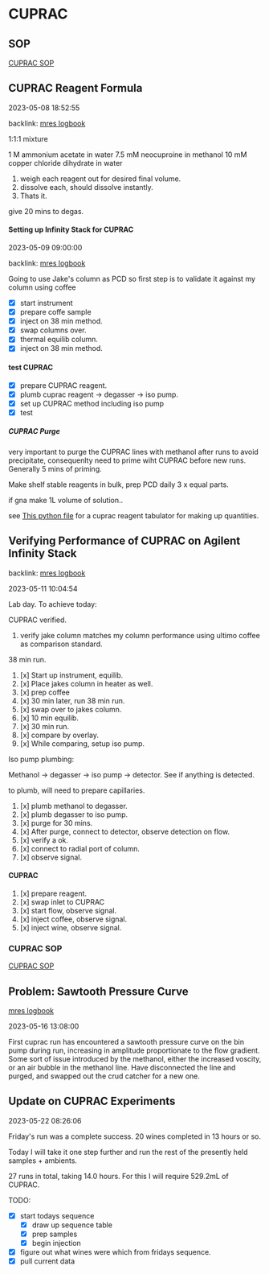 # CUPRAC

## SOP

[CUPRAC SOP](chemistry_sop_cuprac.md)

## CUPRAC Reagent Formula

2023-05-08 18:52:55

backlink: [mres logbook](./mres_logbook.md#cuprac-reagent-formula)

1:1:1 mixture

1 M ammonium acetate in water
7.5 mM neocuproine in methanol
10 mM copper chloride dihydrate in water

1. weigh each reagent out for desired final volume.
2. dissolve each, should dissolve instantly.
3. Thats it.

give 20 mins to degas.

#### Setting up Infinity Stack for CUPRAC

2023-05-09 09:00:00

backlink: [mres logbook](mres_logbook.md#setting-up-infinity-stack-for-cuprac)

Going to use Jake's column as PCD so first step is to validate it against my column using coffee

- [x] start instrument
- [x] prepare coffe sample
- [x] inject on 38 min method.
- [x] swap columns over.
- [x] thermal equilib column.
- [x] inject on 38 min method.

#### test CUPRAC

- [x] prepare CUPRAC reagent.
- [x] plumb cuprac reagent -> degasser -> iso pump.
- [x] set up CUPRAC method including iso pump
- [x] test

##### CUPRAC Purge

very important to purge the CUPRAC lines with methanol after runs to avoid precipitate, consequenlty need to prime wiht CUPRAC before new runs. Generally 5 mins of priming.

Make shelf stable reagents in bulk, prep PCD daily 3 x equal parts.

if gna make 1L volume of solution..

see [This python file](../reagent_calculator.py) for a cuprac reagent tabulator for making up quantities.

## Verifying Performance of CUPRAC on Agilent Infinity Stack

backlink: [mres logbook](mres_logbook.md#verifying-performance-of-cuprac-on-agilent-infinity-stack)

2023-05-11 10:04:54

Lab day. To achieve today:

CUPRAC verified.

1. verify jake column matches my column performance using ultimo coffee as comparison standard.

38 min run.

1. [x]  Start up instrument, equilib.
2. [x] Place jakes column in heater as well.
3. [x] prep coffee
4. [x] 30 min later, run 38 min run.
5. [x] swap over to jakes column.
6. [x] 10 min equilib.
7. [x] 30 min run.
8. [x] compare by overlay.
9. [x]  While comparing, setup iso pump.

Iso pump plumbing:

Methanol -> degasser -> iso pump -> detector. See if anything is detected.

to plumb, will need to prepare capillaries.

1. [x] plumb methanol to degasser.
2. [x] plumb degasser to iso pump.
3. [x] purge for 30 mins.
4. [x] After purge, connect to detector, observe detection on flow.
5. [x] verify a ok.
6. [x] connect to radial port of column.
7. [x] observe signal.


#### CUPRAC

1. [x] prepare reagent.
2. [x] swap inlet to CUPRAC
3. [x] start flow, observe signal.
4. [x] inject coffee, observe signal.
5. [x] inject wine, observe signal.

### CUPRAC SOP

[CUPRAC SOP](chemistry_sop_cuprac.md#cuprac-sop)

## Problem: Sawtooth Pressure Curve

[mres logbook](mres_logbook.md#cuprac-experiment-problem---sawtooth-pressurse-curve)

2023-05-16 13:08:00

First cuprac run has encountered a sawtooth pressure curve on the bin pump during run, increasing in amplitude proportionate to the flow gradient. Some sort of issue introduced by the methanol, either the increased voscity, or an air bubble in the methanol line. Have disconnected the line and purged, and swapped out the crud catcher for a new one.

## Update on CUPRAC Experiments

2023-05-22 08:26:06

Friday's run was a complete success. 20 wines completed in 13 hours or so.

Today I will take it one step further and run the rest of the presently held samples + ambients.

27 runs in total, taking 14.0 hours. For this I will require 529.2mL of CUPRAC.

TODO:

- [x] start todays sequence
  - [x] draw up sequence table
  - [x] prep samples
  - [x] begin injection
- [x] figure out what wines were which from fridays sequence.
- [x] pull current data